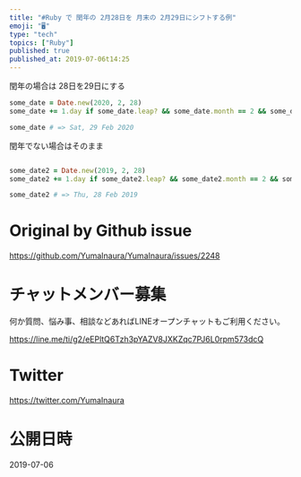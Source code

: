 ```yaml
---
title: "#Ruby で 閏年の 2月28日を 月末の 2月29日にシフトする例"
emoji: "🖥"
type: "tech"
topics: ["Ruby"]
published: true
published_at: 2019-07-06t14:25
---
```


閏年の場合は 28日を29日にする

```rb
some_date = Date.new(2020, 2, 28)
some_date += 1.day if some_date.leap? && some_date.month == 2 && some_date.day == 28

some_date # => Sat, 29 Feb 2020

```

閏年でない場合はそのまま

```rb

some_date2 = Date.new(2019, 2, 28)
some_date2 += 1.day if some_date2.leap? && some_date2.month == 2 && some_date2.day == 28

some_date2 # => Thu, 28 Feb 2019
```


# Original by Github issue

https://github.com/YumaInaura/YumaInaura/issues/2248








<!-- Update From Qiita API -->

# チャットメンバー募集


何か質問、悩み事、相談などあればLINEオープンチャットもご利用ください。

https://line.me/ti/g2/eEPltQ6Tzh3pYAZV8JXKZqc7PJ6L0rpm573dcQ





# Twitter


https://twitter.com/YumaInaura


<!-- Update From Qiita API -->



# 公開日時

2019-07-06
